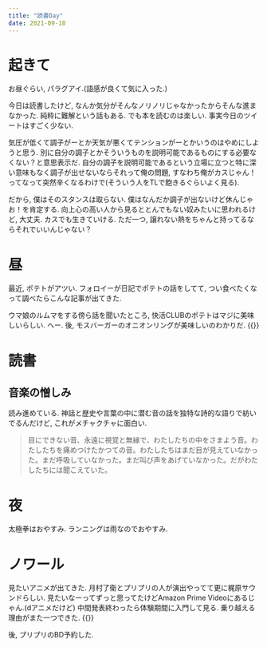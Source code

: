 ```yaml
---
title: "読書Day"
date: 2021-09-18
---
```


# 起きて
お昼ぐらい, パラグアイ.(語感が良くて気に入った.)

今日は読書したけど, なんか気分がそんなノリノリじゃなかったからそんな進まなかった. 純粋に難解という話もある. でも本を読むのは楽しい. 事実今日のツイートはすごく少ない.

気圧が低くて調子がーとか天気が悪くてテンションがーとかいうのはやめにしようと思う.
別に自分の調子とかそういうものを説明可能であるものにする必要なくない？と意思表示だ. 自分の調子を説明可能であるという立場に立つと特に深い意味もなく調子が出せないならそれって俺の問題, すなわち俺がカスじゃん！ってなって突然辛くなるわけで(そういう人をTLで飽きるぐらいよく見る).

だから, 僕はそのスタンスは取らない. 僕はなんだか調子が出ないけど休んじゃお！を肯定する. 向上心の高い人から見るととんでもない奴みたいに思われるけど, 大丈夫. カスでも生きていける. ただ一つ, 譲れない熱をちゃんと持ってるならそれでいいんじゃない？

# 昼
最近, ポテトがアツい. フォロイーが日記でポテトの話をしてて, つい食べたくなって調べたらこんな記事が出てきた.

ウマ娘のルムマをする傍ら話を聞いたところ, 快活CLUBのポテトはマジに美味しいらしい. へー. 後, モスバーガーのオニオンリングが美味しいのわかりだ.
{{<tweet user="dango_bot" id="1437985667166851072">}}


# 読書
## 音楽の憎しみ
読み進めている. 神話と歴史や言葉の中に潜む音の話を独特な詩的な語りで紡いでるんだけど, これがメチャクチャに面白い. 

> 目にできない音、永遠に視覚と無縁で、わたしたちの中をさまよう音。わたしたちを痛めつけたかつての音。わたしたちはまだ目が見えていなかった。まだ呼吸していなかった。まだ叫び声をあげていなかった。だがわたしたちには聞こえていた。

# 夜
太極拳はおやすみ. ランニングは雨なのでおやすみ.

# ノワール
見たいアニメが出てきた. 月村了衛とプリプリの人が演出やってて更に梶原サウンドらしい. 見たいなーってずっと思ってたけどAmazon Prime Videoにあるじゃん.(dアニメだけど) 中間発表終わったら体験期間に入門して見る. 乗り越える理由がまた一つできた.
{{<tweet user="dango_bot" id="1439169635350310913">}}

後, プリプリのBD予約した.